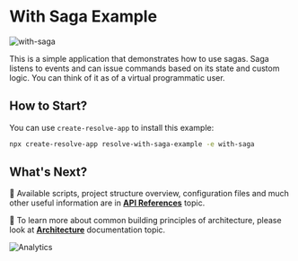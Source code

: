 # **With Saga Example**

![with-saga](https://user-images.githubusercontent.com/19663260/43643944-93f5106e-9735-11e8-8d53-6ce2915972a2.png)

This is a simple application that demonstrates how to use sagas. Saga listens to events and can issue commands based on its state and custom logic. You can think of it as of a virtual programmatic user.

## How to Start?

You can use `create-resolve-app` to install this example:

```bash
npx create-resolve-app resolve-with-saga-example -e with-saga
```

## What's Next?

📑 Available scripts, project structure overview, configuration files and much other useful information are in [**API References**](https://github.com/reimagined/resolve/blob/master/docs/API%20References.md) topic.

📑 To learn more about common building principles of architecture, please look at [**Architecture**](https://github.com/reimagined/resolve/blob/master/docs/Architecture.md) documentation topic.

![Analytics](https://ga-beacon.appspot.com/UA-118635726-1/examples-with-saga-readme?pixel)
